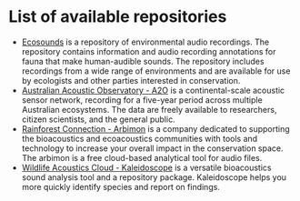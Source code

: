 # List of available repositories

- [Ecosounds](https://www.ecosounds.org/) is a repository of environmental audio recordings. The repository contains information and audio recording annotations for fauna that make human-audible sounds. The repository includes recordings from a wide range of environments and are available for use by ecologists and other parties interested in conservation.
- [Australian Acoustic Observatory - A2O](https://acousticobservatory.org/) is a continental-scale acoustic sensor network, recording for a five-year period across multiple Australian ecosystems. The data are freely available to researchers, citizen scientists, and the general public.
- [Rainforest Connection - Arbimon](https://rfcx.org/ecoacoustics) is a company dedicated to supporting the bioacoustics and ecoacoustics communities with tools and technology to increase your overall impact in the conservation space. The arbimon is a free cloud-based analytical tool for audio files. 
- [Wildlife Acoustics Cloud - Kaleidoscope](https://www.wildlifeacoustics.com/products/kaleidoscope-pro-cost-scenarios) is a versatile bioacoustics sound analysis tool and a repository package. Kaleidoscope helps you more quickly identify species and report on findings. 
